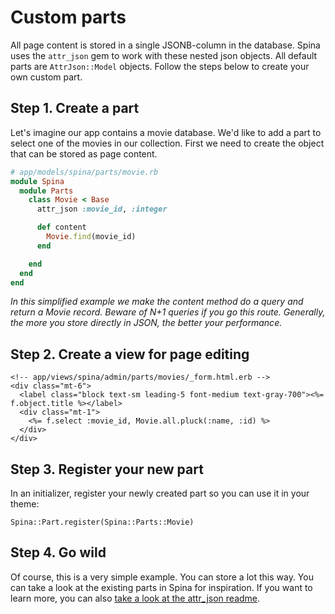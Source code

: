 # Custom parts

All page content is stored in a single JSONB-column in the database. Spina uses the `attr_json` gem to work with these nested json objects. All default parts are `AttrJson::Model` objects. Follow the steps below to create your own custom part.

## Step 1. Create a part
Let's imagine our app contains a movie database. We'd like to add a part to select one of the movies in our collection. First we need to create the object that can be stored as page content.

```ruby
# app/models/spina/parts/movie.rb
module Spina
  module Parts
    class Movie < Base
      attr_json :movie_id, :integer

      def content
        Movie.find(movie_id)
      end

    end
  end
end
```

*In this simplified example we make the content method do a query and return a Movie record. Beware of N+1 queries if you go this route. Generally, the more you store directly in JSON, the better your performance.*

## Step 2. Create a view for page editing

```erb
<!-- app/views/spina/admin/parts/movies/_form.html.erb -->
<div class="mt-6">
  <label class="block text-sm leading-5 font-medium text-gray-700"><%= f.object.title %></label>
  <div class="mt-1">
    <%= f.select :movie_id, Movie.all.pluck(:name, :id) %>
  </div>
</div>
```

## Step 3. Register your new part

In an initializer, register your newly created part so you can use it in your theme:

`Spina::Part.register(Spina::Parts::Movie)`

## Step 4. Go wild

Of course, this is a very simple example. You can store a lot this way. You can take a look at the existing parts in Spina for inspiration. If you want to learn more, you can also [take a look at the attr_json readme](https://github.com/jrochkind/attr_json). 